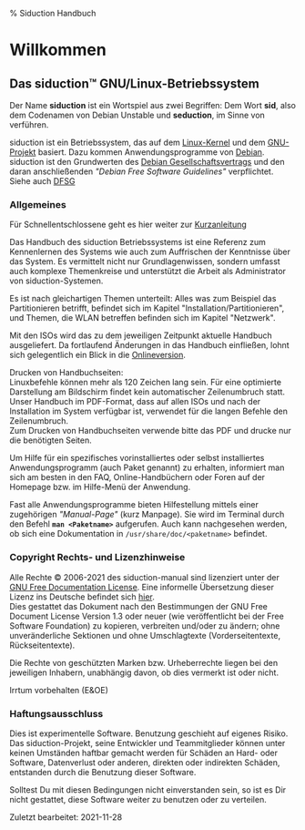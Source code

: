 % Siduction Handbuch

# Willkommen

## Das siduction™ GNU/Linux-Betriebssystem

Der Name **siduction** ist ein Wortspiel aus zwei Begriffen: Dem Wort **sid**, also dem Codenamen von Debian Unstable und **seduction**, im Sinne von verführen.

siduction ist ein Betriebssystem, das auf dem [Linux-Kernel](https://kernel.org) und dem [GNU-Projekt](https://gnu.org) basiert. Dazu kommen Anwendungsprogramme von [Debian](https://debian.org). siduction ist den Grundwerten des [Debian Gesellschaftsvertrags](https://www.debian.org/social_contract.de.html) und den daran anschließenden *"Debian Free Software Guidelines"* verpflichtet.  
Siehe auch [DFSG](https://de.wikipedia.org/wiki/Debian_Free_Software_Guidelines)

### Allgemeines

Für Schnellentschlossene geht es hier weiter zur [Kurzanleitung](./wel-quickstart_de.md#siduction-kurzanleitung)

Das Handbuch des siduction Betriebssystems ist eine Referenz zum Kennenlernen des Systems wie auch zum Auffrischen der Kenntnisse über das System. Es vermittelt nicht nur Grundlagenwissen, sondern umfasst auch komplexe Themenkreise und unterstützt die Arbeit als Administrator von siduction-Systemen.

Es ist nach gleichartigen Themen unterteilt: Alles was zum Beispiel das Partitionieren betrifft, befindet sich im Kapitel "Installation/Partitionieren", und Themen, die WLAN betreffen befinden sich im Kapitel "Netzwerk".

Mit den ISOs wird das zu dem jeweiligen Zeitpunkt aktuelle Handbuch ausgeliefert. Da fortlaufend Änderungen in das Handbuch einfließen, lohnt sich gelegentlich ein Blick in die [Onlineversion](https://manual.siduction.org/).

Drucken von Handbuchseiten:  
Linuxbefehle können mehr als 120 Zeichen lang sein. Für eine optimierte Darstellung am Bildschirm findet kein automatischer Zeilenumbruch statt. Unser Handbuch im PDF-Format, dass auf allen ISOs und nach der Installation im System verfügbar ist, verwendet für die langen Befehle den Zeilenumbruch.  
Zum Drucken von Handbuchseiten verwende bitte das PDF und drucke nur die benötigten Seiten.

Um Hilfe für ein spezifisches vorinstalliertes oder selbst installiertes Anwendungsprogramm (auch Paket genannt) zu erhalten, informiert man sich am besten in den FAQ, Online-Handbüchern oder Foren auf der Homepage bzw. im Hilfe-Menü der Anwendung.

Fast alle Anwendungsprogramme bieten Hilfestellung mittels einer zugehörigen *"Manual-Page"* (kurz Manpage). Sie wird im Terminal durch den Befehl **`man <Paketname>`** aufgerufen. Auch kann nachgesehen werden, ob sich eine Dokumentation in `/usr/share/doc/<paketname>` befindet.

### Copyright Rechts- und Lizenzhinweise

Alle Rechte © 2006-2021 des siduction-manual sind lizenziert unter der [GNU Free Documentation License](https://gnu.org/licenses/fdl.txt). Eine informelle Übersetzung dieser Lizenz ins Deutsche befindet sich [hier](https://www.selflinux.org/selflinux/html/gfdl_de.html).  
Dies gestattet das Dokument nach den Bestimmungen der GNU Free Document License Version 1.3 oder neuer (wie veröffentlicht bei der Free Software Foundation) zu kopieren, verbreiten und/oder zu ändern; ohne unveränderliche Sektionen und ohne Umschlagtexte (Vorderseitentexte, Rückseitentexte).

Die Rechte von geschützten Marken bzw. Urheberrechte liegen bei den jeweiligen Inhabern, unabhängig davon, ob dies vermerkt ist oder nicht.

Irrtum vorbehalten (E&OE) 

### Haftungsausschluss

Dies ist experimentelle Software. Benutzung geschieht auf eigenes Risiko. Das siduction-Projekt, seine Entwickler und Teammitglieder können unter keinen Umständen haftbar gemacht werden für Schäden an Hard- oder Software, Datenverlust oder anderen, direkten oder indirekten Schäden, entstanden durch die Benutzung dieser Software.

Solltest Du mit diesen Bedingungen nicht einverstanden sein, so ist es Dir nicht gestattet, diese Software weiter zu benutzen oder zu verteilen.

<div id="rev">Zuletzt bearbeitet: 2021-11-28</div>
